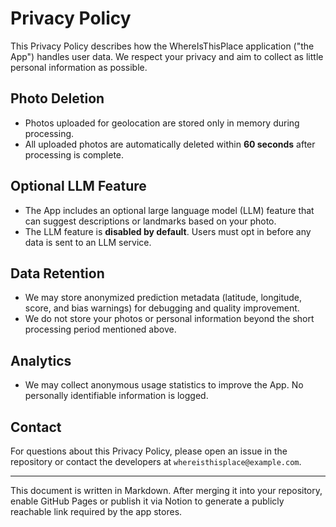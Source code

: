 # Privacy Policy

This Privacy Policy describes how the WhereIsThisPlace application ("the App") handles user data. We respect your privacy and aim to collect as little personal information as possible.

## Photo Deletion
- Photos uploaded for geolocation are stored only in memory during processing.
- All uploaded photos are automatically deleted within **60 seconds** after processing is complete.

## Optional LLM Feature
- The App includes an optional large language model (LLM) feature that can suggest descriptions or landmarks based on your photo.
- The LLM feature is **disabled by default**. Users must opt in before any data is sent to an LLM service.

## Data Retention
- We may store anonymized prediction metadata (latitude, longitude, score, and bias warnings) for debugging and quality improvement.
- We do not store your photos or personal information beyond the short processing period mentioned above.

## Analytics
- We may collect anonymous usage statistics to improve the App. No personally identifiable information is logged.

## Contact
For questions about this Privacy Policy, please open an issue in the repository or contact the developers at `whereisthisplace@example.com`.

---

This document is written in Markdown. After merging it into your repository, enable GitHub Pages or publish it via Notion to generate a publicly reachable link required by the app stores.
